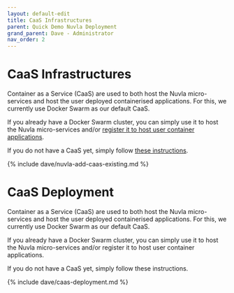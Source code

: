 ```yaml
---
layout: default-edit
title: CaaS Infrastructures
parent: Quick Demo Nuvla Deployment
grand_parent: Dave - Administrator
nav_order: 2
---
```


# CaaS Infrastructures

Container as a Service (CaaS) are used to both host the Nuvla micro-services and host the user deployed containerised applications.  For this, we currently use Docker Swarm as our default CaaS.

If you already have a Docker Swarm cluster, you can simply use it to host the Nuvla micro-services and/or [register it to host user container applications](/docs/dave/quick/nuvla-add-caas-existing).

If you do not have a CaaS yet, simply follow [these instructions](/docs/dave/quick/caas-deployment).



{% include dave/nuvla-add-caas-existing.md %}



# CaaS Deployment

Container as a Service (CaaS) are used to both host the Nuvla micro-services and host the user deployed containerised applications.  For this, we currently use Docker Swarm as our default CaaS.

If you already have a Docker Swarm cluster, you can simply use it to host the Nuvla micro-services and/or register it to host user container applications.

If you do not have a CaaS yet, simply follow these instructions.

{% include dave/caas-deployment.md %}
